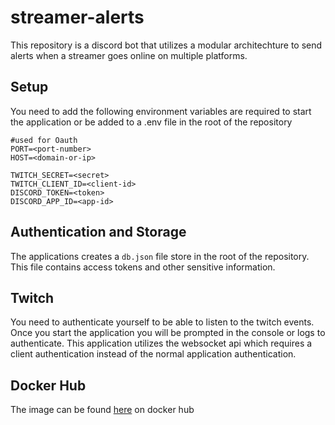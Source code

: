 # streamer-alerts

This repository is a discord bot that utilizes a modular architechture to send alerts when a streamer goes online on multiple platforms.

## Setup

You need to add the following environment variables are required to start the application or be added to a .env file in the root of the repository

```
#used for Oauth
PORT=<port-number>
HOST=<domain-or-ip>

TWITCH_SECRET=<secret>
TWITCH_CLIENT_ID=<client-id>
DISCORD_TOKEN=<token>
DISCORD_APP_ID=<app-id>
```

## Authentication and Storage

The applications creates a `db.json` file store in the root of the repository. This file contains access tokens and other sensitive information.

## Twitch

You need to authenticate yourself to be able to listen to the twitch events. Once you start the application you will be prompted in the console or logs to authenticate. This application utilizes the websocket api which requires a client authentication instead of the normal application authentication.

## Docker Hub

The image can be found [here](https://hub.docker.com/repository/docker/mozzuliminal/streamer-alerts/general) on docker hub
